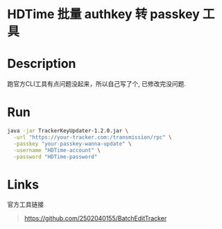# HDTime 批量 authkey 转 passkey 工具

# Description
跑官方CLI工具有点问题没起来，所以自己写了个, 已修改完没问题.

# Run
```bash
java -jar TrackerKeyUpdater-1.2.0.jar \
  -url "https://your-tracker.com:/transmission/rpc" \
  -passkey "your-passkey-wanna-update" \
  -username "HDTime-account" \
  -password "HDTime-password"
```
# Links
官方工具链接
>https://github.com/2502040155/BatchEditTracker